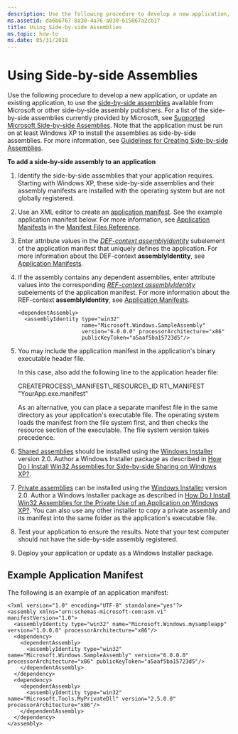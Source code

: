 ```yaml
---
description: Use the following procedure to develop a new application, or update an existing application, to use the side-by-side assemblies available from Microsoft or other side-by-side assembly publishers.
ms.assetid: da6b6767-8a30-4a76-a030-615067a2cb17
title: Using Side-by-side Assemblies
ms.topic: how-to
ms.date: 05/31/2018
---
```


# Using Side-by-side Assemblies

Use the following procedure to develop a new application, or update an existing application, to use the [side-by-side assemblies](about-side-by-side-assemblies-.md) available from Microsoft or other side-by-side assembly publishers. For a list of the side-by-side assemblies currently provided by Microsoft, see [Supported Microsoft Side-by-side Assemblies](supported-microsoft-side-by-side-assemblies.md). Note that the application must be run on at least Windows XP to install the assemblies as side-by-side assemblies. For more information, see [Guidelines for Creating Side-by-side Assemblies](guidelines-for-creating-side-by-side-assemblies.md).

**To add a side-by-side assembly to an application**

1.  Identify the side-by-side assemblies that your application requires. Starting with Windows XP, these side-by-side assemblies and their assembly manifests are installed with the operating system but are not globally registered.
2.  Use an XML editor to create an [application manifest](application-manifests.md). See the example application manifest below. For more information, see [Application Manifests](application-manifests.md) in the [Manifest Files Reference](manifest-files-reference.md).
3.  Enter attribute values in the [*DEF-context assemblyIdentity*](d-sbscs-gly.md) subelement of the application manifest that uniquely defines the application. For more information about the DEF-context **assemblyIdentity**, see [Application Manifests](application-manifests.md).
4.  If the assembly contains any dependent assemblies, enter attribute values into the corresponding [*REF-context assemblyIdentity*](r-sbscs-gly.md) subelements of the application manifest. For more information about the REF-context **assemblyIdentity**, see [Application Manifests](application-manifests.md).

    ``` syntax
    <dependentAssembly>
      <assemblyIdentity type="win32"
                        name="Microsoft.Windows.SampleAssembly"
                        version="6.0.0.0" processorArchitecture="x86"
                        publicKeyToken="a5aaf5ba15723d5"/>
    ```

5.  You may include the application manifest in the application's binary executable header file.

    In this case, also add the following line to the application header file:

    <dl> CREATEPROCESS\_MANIFEST\_RESOURCE\_ID RT\_MANIFEST "YourApp.exe.manifest"  
    </dl>

    As an alternative, you can place a separate manifest file in the same directory as your application's executable file. The operating system loads the manifest from the file system first, and then checks the resource section of the executable. The file system version takes precedence.

6.  [Shared assemblies](/windows/desktop/Msi/shared-assemblies) should be installed using the [Windows Installer](../msi/windows-installer-portal.md) version 2.0. Author a Windows Installer package as described in [How Do I Install Win32 Assemblies for Side-by-side Sharing on Windows XP?](../msi/installing-win32-assemblies-for-side-by-side-sharing-on-windows-xp.md).
7.  [Private assemblies](/windows/desktop/Msi/private-assemblies) can be installed using the [Windows Installer](../msi/windows-installer-portal.md) version 2.0. Author a Windows Installer package as described in [How Do I Install Win32 Assemblies for the Private Use of an Application on Windows XP?](../msi/installing-win32-assemblies-for-the-private-use-of-an-application-on-windows-xp.md). You can also use any other installer to copy a private assembly and its manifest into the same folder as the application's executable file.
8.  Test your application to ensure the results. Note that your test computer should not have the side-by-side assembly registered.
9.  Deploy your application or update as a Windows Installer package.

## Example Application Manifest

The following is an example of an application manifest:

``` syntax
<?xml version="1.0" encoding="UTF-8" standalone="yes"?>
<assembly xmlns="urn:schemas-microsoft-com:asm.v1" manifestVersion="1.0">
  <assemblyIdentity type="win32" name="Microsoft.Windows.mysampleapp" version="1.0.0.0" processorArchitecture="x86"/>
  <dependency>
    <dependentAssembly>
      <assemblyIdentity type="win32" name="Microsoft.Windows.SampleAssembly" version="6.0.0.0" processorArchitecture="x86" publicKeyToken="a5aaf5ba15723d5"/>
    </dependentAssembly>
  </dependency>
  <dependency>
    <dependentAssembly>
      <assemblyIdentity type="win32" name="Microsoft.Tools.MyPrivateDll" version="2.5.0.0" processorArchitecture="x86"/>
    </dependentAssembly>
  </dependency>
</assembly>
```

 

 
